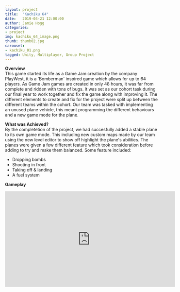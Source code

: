 ```yaml
---
layout: project
title:  "Kachiku 64"
date:   2019-04-21 12:00:00
author: Jamie Hogg
categories:
- project
img: kachiku_64_image.png
thumb: thumb02.jpg
carousel:
- kachiku_01.png
tagged: Unity, Multiplayer, Group Project
---
```

<B>Overview</B><BR>
This game started its life as a Game Jam creation by the company PlayWest, it is a 'Bomberman' inspired game which allows for up to 64 players. 
As Game Jam games are created in only 48 hours, it was far from complete and ridden with tons of bugs.
It was set as our cohort task during our final year to work together and fix the game along with improving it.
The different elements to create and fix for the project were split up between the different teams within the cohort.
Our team was tasked with implementing an unused plane vehicle, this meant programming the different behaviours and a new game mode for the plane. 

<B>What was Achieved?</B><BR>
By the completetion of the project, we had succesfully added a stable plane to its own game mode. This including new custom maps made by our team using the new level editor to show off highlight the plane's abilities.
The planes were given a few different feature which took consideration before adding to try and make them balanced.
Some feature included:
- Dropping bombs
- Shooting in front
- Taking off & landing
- A fuel system

<B>Gameplay</B><BR>
<iframe width="560" height="315" src="https://www.youtube.com/embed/4QVY9biPG3A" frameborder="0" allow="accelerometer; autoplay; encrypted-media; gyroscope; picture-in-picture" allowfullscreen></iframe>
